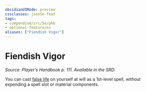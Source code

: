```yaml
---
obsidianUIMode: preview
cssclasses: json5e-feat
tags:
- compendium/src/5e/phb
- optional-feature/ei
aliases: ["Fiendish Vigor"]
---
```

# Fiendish Vigor
*Source: Player's Handbook p. 111. Available in the SRD.*  

You can cast [false life](/2-Mechanics/CLI/spells/false-life.md) on yourself at will as a 1st-level spell, without expending a spell slot or material components.